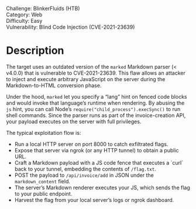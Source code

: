 Challenge: BlinkerFluids (HTB)<br>
Category: Web  <br>
Difficulty: Easy <br>
Vulnerability: Blind Code Injection (CVE-2021-23639)  <br>

<h1>Description</h1>

The target uses an outdated version of the `marked` Markdown parser (< v4.0.0) that is vulnerable to CVE-2021-23639. This flaw allows an attacker to inject and execute arbitrary JavaScript on the server during the Markdown-to-HTML conversion phase.  

Under the hood, `marked` let you specify a “lang” hint on fenced code blocks and would invoke that language’s runtime when rendering. By abusing the `js` hint, you can call Node’s `require("child_process").execSync()` to run shell commands. Since the parser runs as part of the invoice-creation API, your payload executes on the server with full privileges.  

The typical exploitation flow is:  
<ul>
  <li>Run a local HTTP server on port 8000 to catch exfiltrated flags.</li>
  <li>Expose that server via ngrok (or any HTTP tunnel) to obtain a public URL.</li>
  <li>Craft a Markdown payload with a JS code fence that executes a `curl` back to your tunnel, embedding the contents of <code>/flag.txt</code>.</li>
  <li>POST the payload to <code>/api/invoice/add</code> in JSON under the <code>markdown_content</code> field.</li>
  <li>The server’s Markdown renderer executes your JS, which sends the flag to your public endpoint.</li>
  <li>Harvest the flag from your local server’s logs or ngrok dashboard.</li>
</ul>
